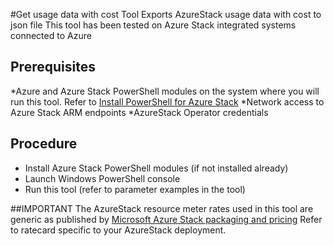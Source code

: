 #Get usage data with cost
Tool Exports AzureStack usage data with cost to json file
This tool has been tested on Azure Stack integrated systems connected to Azure

## Prerequisites
*Azure and Azure Stack PowerShell modules on the system where you will run this tool. Refer to [Install PowerShell for Azure Stack](https://docs.microsoft.com/en-us/azure/azure-stack/azure-stack-powershell-install)
*Network access to Azure Stack ARM endpoints
*AzureStack Operator credentials

## Procedure
* Install Azure Stack PowerShell modules (if not installed already)
* Launch Windows PowerShell console
* Run this tool (refer to parameter examples in the tool)

##IMPORTANT
The AzureStack resource meter rates used in this tool are generic as published by [Microsoft Azure Stack packaging and pricing](https://azure.microsoft.com/mediahandler/files/resourcefiles/5bc3f30c-cd57-4513-989e-056325eb95e1/Azure-Stack-packaging-and-pricing-datasheet.pdf)
Refer to ratecard specific to your AzureStack deployment.


